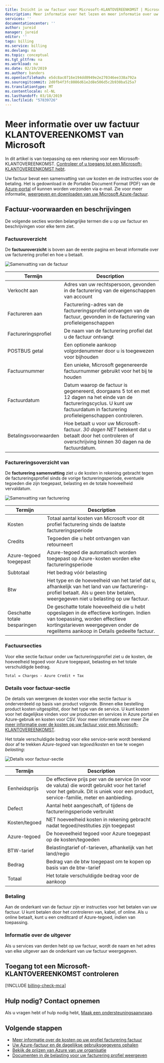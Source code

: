 ```yaml
---
title: Inzicht in uw factuur voor Microsoft-KLANTOVEREENKOMST | Microsoft Docs
description: Meer informatie over het lezen en meer informatie over uw factuur MCA
services: ''
documentationcenter: ''
author: jureid
manager: jureid
editor: ''
tags: billing
ms.service: billing
ms.devlang: na
ms.topic: conceptual
ms.tgt_pltfrm: na
ms.workload: na
ms.date: 02/19/2019
ms.author: banders
ms.openlocfilehash: e5dc8ac0716e194dd0949e2e270346ee338a792a
ms.sourcegitcommit: 2d0fb4f3fc8086d61e2d8e506d5c2b930ba525a7
ms.translationtype: MT
ms.contentlocale: nl-NL
ms.lasthandoff: 03/18/2019
ms.locfileid: "57839726"
---
```

# <a name="understand-terms-on-your-microsoft-customer-agreement-invoice"></a>Meer informatie over uw factuur KLANTOVEREENKOMST van Microsoft

In dit artikel is van toepassing op een rekening voor een Microsoft-KLANTOVEREENKOMST. [Controleer of u toegang tot een Microsoft-KLANTOVEREENKOMST hebt](#check-access-to-a-microsoft-customer-agreement).

Uw factuur bevat een samenvatting van uw kosten en de instructies voor de betaling. Het is gedownload in de Portable Document Format (PDF) van de [Azure-portal](https://portal.azure.com/) of kunnen worden verzonden via e-mail. Zie voor meer informatie, [weergeven en downloaden van uw Microsoft Azure-factuur](billing-download-azure-invoice.md).

<!-- ## When am I billed?

You are invoiced on a monthly basis. You can find out which day of the month you receive invoices by checking *invoice date* under billing profile properties in the [Azure portal](https://portal.azure.com/). Charges that occur between the end of the billing period and the invoice date are included in the next month's invoice, since they are in the next billing period. The billing period start and end dates for each invoice are listed in the invoice PDF above **Billing Summary**. -->

## <a name="invoice-terms-and-descriptions"></a>Factuur-voorwaarden en beschrijvingen

De volgende secties worden belangrijke termen die u op uw factuur en beschrijvingen voor elke term ziet.

### <a name="invoice-summary"></a>Factuuroverzicht

De **factuuroverzicht** is boven aan de eerste pagina en bevat informatie over uw facturering profiel en hoe u betaalt.

![Samenvatting van de factuur](./media/billing-understand-your-invoice-mca/invoicesummary.png)

| Termijn | Description |
| --- | --- |
| Verkocht aan |Adres van uw rechtspersoon, gevonden in de facturering van de eigenschappen van account|
| Factureren aan |Facturering-adres van de factureringsprofiel ontvangen van de factuur, gevonden in de facturering van profieleigenschappen|
| Factureringsprofiel |De naam van de facturering profiel dat u de factuur ontvangt |
| POSTBUS getal |Een optionele aankoop volgordenummer door u is toegewezen voor bijhouden |
| Factuurnummer |Een unieke, Microsoft gegenereerde factuurnummer gebruikt voor het bij te houden |
| Factuurdatum |Datum waarop de factuur is gegenereerd, doorgaans 5 tot en met 12 dagen na het einde van de factureringscyclus. U kunt uw factuurdatum in facturering profieleigenschappen controleren.|
| Betalingsvoorwaarden |Hoe betaalt u voor uw Microsoft-factuur. *30 dagen NET* betekent dat u betaalt door het controleren of overschrijving binnen 30 dagen na de factuurdatum. |

### <a name="billing-summary"></a>Factureringsoverzicht van

De **facturering samenvatting** ziet u de kosten in rekening gebracht tegen de factureringsprofiel sinds de vorige factureringsperiode, eventuele tegoeden die zijn toegepast, belasting en de totale hoeveelheid vervaldatum.

![Samenvatting van facturering](./media/billing-understand-your-invoice-mca/billingsummary.png)

| Termijn | Description |
| --- | --- |
| Kosten|Totaal aantal kosten van Microsoft voor dit profiel facturering sinds de laatste factureringsperiode |
| Credits |Tegoeden die u hebt ontvangen van retourneert |
| Azure-tegoed toegepast | Azure-tegoed die automatisch worden toegepast op Azure-kosten worden elke factureringsperiode |
| Subtotaal |Het bedrag vóór belasting |
| Btw |Het type en de hoeveelheid van het tarief dat u, afhankelijk van het land van uw facturering-profiel betaalt. Als u geen btw betalen, weergegeven niet u belasting op uw factuur. |
| Geschatte totale besparingen |De geschatte totale hoeveelheid die u hebt opgeslagen in de effectieve kortingen. Indien van toepassing, worden effectieve kortingstarieven weergegeven onder de regelitems aankoop in Details gedeelte factuur. |

### <a name="invoice-sections"></a>Factuursecties

Voor elke sectie factuur onder uw factureringsprofiel ziet u de kosten, de hoeveelheid tegoed voor Azure toegepast, belasting en het totale verschuldigde bedrag.

`Total = Charges - Azure Credit + Tax`

### <a name="details-by-invoice-section"></a>Details voor factuur-sectie

De details van weergeven de kosten voor elke sectie factuur is onderverdeeld op basis van product volgorde. Binnen elke bestelling product kosten uitgesplitst, door het type van de service. U kunt kosten voor het dagelijkse vinden voor uw producten en services in Azure portal en Azure-gebruik en kosten voor CSV. Voor meer informatie over meer Zie [meer informatie over de kosten op uw factuur voor een Microsoft-KLANTOVEREENKOMST](billing-mca-understand-your-bill.md).

Het totale verschuldigde bedrag voor elke service-serie wordt berekend door af te trekken *Azure-tegoed* van *tegoed/kosten* en toe te voegen *belasting*:

<!-- `Total = Charges/Credits - Azure Credit + Tax` -->

![Details voor factuur-sectie](./media/billing-understand-your-invoice-mca/invoicesectiondetails.png)

| Termijn |Description |
| --- | --- |
| Eenheidsprijs | De effectieve prijs per van de service (in voor de valuta) die wordt gebruikt voor het tarief voor het gebruik. Dit is uniek voor een product, service-familie, meter en aanbieding. |
| Defect | Aantal hebt aangeschaft, of tijdens de factureringsperiode verbruikt |
| Kosten/tegoed | NET hoeveelheid kosten in rekening gebracht nadat tegoed/restituties zijn toegepast |
| Azure-tegoed | De hoeveelheid tegoed voor Azure toegepast op de kosten/tegoeden|
| BTW-tarief | Belastingtarief of-tarieven, afhankelijk van het land/regio |
| Bedrag | Bedrag van de btw toegepast om te kopen op basis van de btw-tarief |
| Totaal | Het totale verschuldigde bedrag voor de aankoop |

### <a name="how-to-pay"></a>Betaling

Aan de onderkant van de factuur zijn er instructies voor het betalen van uw factuur. U kunt betalen door het controleren van, kabel, of online. Als u online betaalt, kunt u een creditcard of Azure-tegoed, indien van toepassing.

### <a name="publisher-information"></a>Informatie over de uitgever

Als u services van derden hebt op uw factuur, wordt de naam en het adres van elke uitgever aan de onderkant van uw factuur weergegeven.

## <a name="check-access-to-a-microsoft-customer-agreement"></a>Toegang tot een Microsoft-KLANTOVEREENKOMST controleren
[!INCLUDE [billing-check-mca](../../includes/billing-check-mca.md)]

## <a name="need-help-contact-us"></a>Hulp nodig? Contact opnemen

Als u vragen hebt of hulp nodig hebt, [Maak een ondersteuningsaanvraag](https://go.microsoft.com/fwlink/?linkid=2083458).

## <a name="next-steps"></a>Volgende stappen

- [Meer informatie over de kosten op uw profiel facturering factuur](billing-mca-understand-your-bill.md)
- [Uw Azure-factuur en de dagelijkse gebruiksgegevens ophalen](billing-download-azure-invoice-daily-usage-date.md)
- [Bekijk de prijzen van Azure van uw organisatie](billing-ea-pricing.md)
- [Documenten in de belasting voor uw facturering profiel weergeven](billing-mca-download-tax-document.md)
